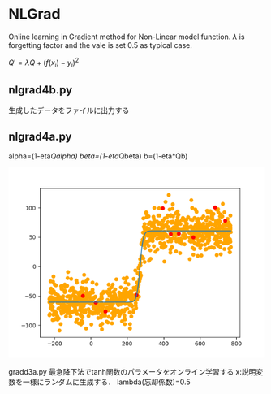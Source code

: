 # NLGrad
Online learning in Gradient method for Non-Linear model function.
$\lambda$ is forgetting factor and the vale is set 0.5 as typical case.


$Q' = \lambda Q + (f(x_i)-y_i)^2$

## nlgrad4b.py
生成したデータをファイルに出力する

## nlgrad4a.py

alpha=(1-eta*Qalpha)
beta=(1-eta*Qbeta)
b=(1-eta*Qb)

<img src='https://github.com/HondaLab/NLGrad/blob/honda/pics/sample4a.png' width=600>

gradd3a.py
最急降下法でtanh関数のパラメータをオンライン学習する
x:説明変数を一様にランダムに生成する．
lambda(忘却係数)=0.5


